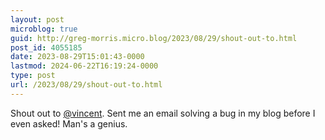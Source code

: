 ```yaml
---
layout: post
microblog: true
guid: http://greg-morris.micro.blog/2023/08/29/shout-out-to.html
post_id: 4055185
date: 2023-08-29T15:01:43-0000
lastmod: 2024-06-22T16:19:24-0000
type: post
url: /2023/08/29/shout-out-to.html
---
```

Shout out to [@vincent](https://micro.blog/vincent). Sent me an email solving a bug in my blog before I even asked! Man's a genius. 
